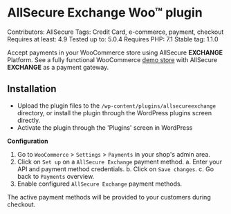 # AllSecure Exchange Woo™ plugin
Contributors: AllSecure
Tags: Credit Card, e-commerce, payment, checkout
Requires at least: 4.9
Tested up to: 5.0.4
Requires PHP: 7.1
Stable tag: 1.1.0

Accept payments in your WooCommerce store using AllSecure **EXCHANGE** Platform. See a fully functional WooCommerce <a href="http://demo.allsecpay.xyz/cart/exchange/woo" target="_new">demo store</a> with AllSecure **EXCHANGE** as a payment gateway.

## Installation
- Upload the plugin files to the `/wp-content/plugins/allsecureexchange` directory, or install the plugin through the WordPress plugins screen directly.
- Activate the plugin through the 'Plugins' screen in WordPress

**Configuration**

1. Go to `WooCommerce` > `Settings` > `Payments` in your shop's admin area.
2. Click on `Set up` on a `AllSecure Exchange` payment method.
    a. Enter your API and payment method credentials.
    b. Click on `Save changes`.
    c. Go back to `Payments` overview.
3. Enable configured `AllSecure Exchange` payment methods.

The active payment methods will be provided to your customers during checkout.
